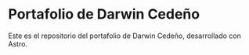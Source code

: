 # Portafolio de Darwin Cedeño

Este es el repositorio del portafolio de Darwin Cedeño, desarrollado con Astro.